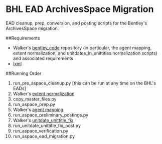# BHL EAD ArchivesSpace Migration
EAD cleanup, prep, conversion, and posting scripts for the Bentley's ArchivesSpace migration.

##Requirements
* Walker's [bentley_code](https://github.com/walkerdb/bentley_code) repository (in particular, the agent mapping, extent normalization, and unitdates_in_unittitles normalization scripts) and associated requirements
* [lxml](http://lxml.de/)

##Running Order
1. run_pre_aspace_cleanup.py [this can be run at any time on the BHL's EADs]
2. Walker's [extent normalization](https://github.com/walkerdb/bentley_code/tree/master/normalization/aspaceify_extents)
3. copy_master_files.py
4. run_aspace_prep.py
6. Walker's [agent mapping](https://github.com/walkerdb/bentley_code/tree/master/mapping/aspace_agent_mapping)
7. run_aspace_preliminary_postings.py
8. Walker's [unitdate_unittitle_fix](https://github.com/walkerdb/bentley_code/tree/master/normalization/unitdates_in_unittitles)
9. run_unitdate_unittitle_fix_post.py
10. run_aspace_verification.py
11. run_aspace_ead_migration.py
